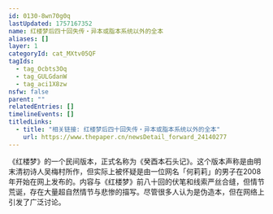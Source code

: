 ```yaml
---
id: 0130-8wn70g0q
lastUpdated: 1757167352
name: 红楼梦后四十回失传・异本或脂本系统以外的全本
aliases: []
layer: 1
categoryId: cat_MXtv05QF
tagIds:
  - tag_Ocbts3Oq
  - tag_GULGdanW
  - tag_aci1X8zw
nsfw: false
parent: ""
relatedEntries: []
timelineEvents: []
titledLinks:
  - title: "相关链接: 红楼梦后四十回失传・异本或脂本系统以外的全本"
    url: https://www.thepaper.cn/newsDetail_forward_24140277
---
```


《红楼梦》的一个民间版本，正式名称为《癸酉本石头记》。这个版本声称是由明末清初诗人吴梅村所作，但实际上被怀疑是由一位网名「何莉莉」的男子在2008年开始在网上发布的。内容与《红楼梦》前八十回的伏笔和线索严丝合缝，但情节荒诞，存在大量超自然情节与悲惨的描写。尽管很多人认为是伪造本，但在网络上引发了广泛讨论。